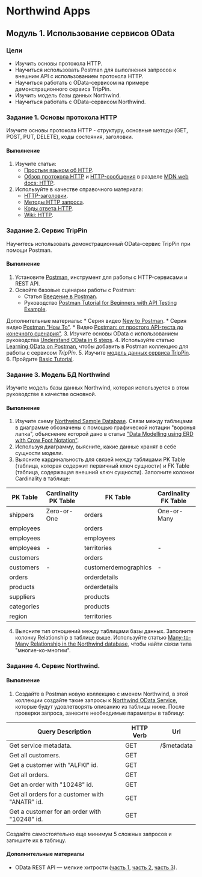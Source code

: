 # Northwind Apps

## Модуль 1. Использование сервисов OData

### Цели

* Изучить основы протокола HTTP.
* Научиться использовать Postman для выполнения запросов к внешним API с использованием протокола HTTP.
* Научиться работать с OData-сервисом на примере демонстрационного сервиса TripPin.
* Изучить модель базы данных Northwind.
* Научиться работать с OData-сервисом Northwind.


### Задание 1. Основы протокола HTTP

Изучите основы протокола HTTP - структуру, основные методы (GET, POST, PUT, DELETE), коды состояния, заголовки.

#### Выполнение

1. Изучите статьи:
	* [Простым языком об HTTP](https://habr.com/ru/post/215117/).
	* [Обзор протокола HTTP](https://developer.mozilla.org/ru/docs/Web/HTTP/Overview) и [HTTP-сообщения](https://developer.mozilla.org/ru/docs/Web/HTTP/Messages) в разделе [MDN web docs: HTTP](https://developer.mozilla.org/ru/docs/Web/HTTP).
2. Используйте в качестве справочного материала:
	* [HTTP-заголовки](https://developer.mozilla.org/ru/docs/Web/HTTP/Headers).
	* [Методы HTTP запроса](https://developer.mozilla.org/ru/docs/Web/HTTP/Methods).
	* [Коды ответа HTTP](https://developer.mozilla.org/ru/docs/Web/HTTP/Status).
	* [Wiki: HTTP](https://ru.wikipedia.org/wiki/HTTP).


### Задание 2. Сервис TripPin

Научитесь использовать демонстрационный OData-сервис TripPin при помощи Postman.

#### Выполнение

1. Установите [Postman](https://www.getpostman.com/downloads/), инструмент для работы с HTTP-сервисами и REST API.
2. Освойте базовые сценарии работы с Postman:
	* Статья [Введение в Postman](https://habr.com/ru/company/kolesa/blog/351250/).
	* Руководство [Postman Tutorial for Beginners with API Testing Example](https://www.guru99.com/postman-tutorial.html).

Дополнительные материалы:
	* Серия видео [New to Postman](https://www.youtube.com/playlist?list=PLM-7VG-sgbtBsenu0CM-UF3NZj3hQFs7E).
	* Серия видео [Postman "How To"](https://www.youtube.com/playlist?list=PLM-7VG-sgbtCJYpjQfmLCcJZ6Yd74oytQ).
	* Видео [Postman: от простого API-теста до конечного сценария"](https://www.youtube.com/watch?v=hGmJMeE_ok0).
3. Изучите основы OData с использованием руководства [Understand OData in 6 steps](https://www.odata.org/getting-started/understand-odata-in-6-steps/).
4. Используйте статью [Learning OData on Postman](https://www.odata.org/getting-started/learning-odata-on-postman/), чтобы добавить в Postman коллекцию для работы с сервисом _TripPin_.
5. Изучите [модель данных сервиса TripPin](https://www.odata.org/blog/trippin-new-odata-v4-sample-service/).
6. Пройдите [Basic Tutorial](https://www.odata.org/getting-started/basic-tutorial).


### Задание 3. Модель БД Northwind

Изучите модель базы данных Northwind, которая используется в этом руководстве в качестве основной.


#### Выполнение

1. Изучите схему [Northwind Sample Database](https://www.zentut.com/wp-content/uploads/downloads/2013/06/Northwind-Sample-Database-Diagram.pdf). Связи между таблицами в диаграмме обозначены с помощью графической нотации "воронья лапка", объяснение которой дано в статье ["Data Modelling using ERD with Crow Foot Notation"](https://www.codeproject.com/Articles/878359/Data-Modelling-using-ERD-with-Crow-Foot-Notation).
2. Используя диаграмму, выясните, какие данные хранят в себе сущности модели.
3. Выясните кардинальность для связей между таблицами PK Table (таблица, которая содержит первичный ключ сущности) и FK Table (таблица, содержащая внешний ключ сущности). Заполните колонки Cardinality в таблице:

| PK Table      | Cardinality PK Table | FK Table             | Cardinality FK Table | Relationship |
| ------------- | -------------------- | -------------------- | -------------------- | ------------ |
| shippers      | Zero-or-One          | orders               |  One-or-Many         | One-to-Many  |
| employees     |                      | orders               |                      |              |
| employees     |                      | employees            |                      |              |
| employees     | -                    | territories          | -                    |              |
| customers     |                      | orders               |                      |              |
| customers     | -                    | customerdemographics | -                    |              |
| orders        |                      | orderdetails         |                      |              |
| products      |                      | orderdetails         |                      |              |
| suppliers     |                      | products             |                      |              |
| categories    |                      | products             |                      |              |
| region        |                      | territories          |                      |              |

4. Выясните тип отношений между таблицами базы данных. Заполните колонку Relationship в таблице выше. Используйте статью [Many-to-Many Relationship in the Northwind database](http://blog.codeontime.com/2012/04/many-to-many-relationship-in-northwind.html), чтобы найти связи типа "многие-ко-многим".


### Задание 4. Сервис Northwind.

#### Выполнение

1. Создайте в Postman новую коллекцию с именем Northwind, в этой коллекции создайте такие запросы к [Northwind OData Service](https://services.odata.org/V2/Northwind/Northwind.svc/), которые будут удовлетворять описанию из таблицы ниже. После проверки запроса, занесите необходимые параметры в таблицу:

| Query Description                                                 | HTTP Verb | Url                        |
| ----------------------------------------------------------------- | --------- | -------------------------- |
| Get service metadata.                                             | GET       | /$metadata                 |
| Get all customers.                                                | GET       |                            |
| Get a customer with "ALFKI" id.                                   | GET       |                            |
| Get all orders.                                                   | GET       |                            |
| Get an order with "10248" id.                                     | GET       |                            |
| Get all orders for a customer with "ANATR" id.                    | GET       |                            |
| Get a customer for an order with "10248" id.                      | GET       |                            |

Создайте самостоятельно еще минимум 5 сложных запросов и запишите их в таблицу.

#### Дополнительные материалы

* OData REST API — мелкие хитрости ([часть 1](https://habr.com/ru/company/databoom/blog/262937/), [часть 2](https://habr.com/ru/company/databoom/blog/263167/), [часть 3](https://habr.com/ru/company/databoom/blog/263435/)).